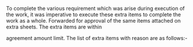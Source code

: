 To complete the various requirement which was arise during execution of the work, it was imperative to execute these extra items to complete the work as a whole. Forwarded for approval of the same items attached on extra sheets. The extra items are within

agreement amount limit. The list of extra items with reason are as follows:-
